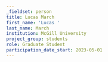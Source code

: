 ```yaml
---
_fieldset: person
title: Lucas March
first_name: 'Lucas '
last_name: March
institution: McGill University
project_group: students
role: Graduate Student
participation_date_start: 2023-05-01
---
```

